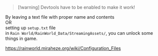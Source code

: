 > [!warning] Devtools have to be enabled to make it work!

By leaving a text file with proper name and contents   
OR  
setting up `setup.txt` file  
in ``Rain World/RainWorld_Data/StreamingAssets/``, you can unlock some things in game.

https://rainworld.miraheze.org/wiki/Configuration_Files